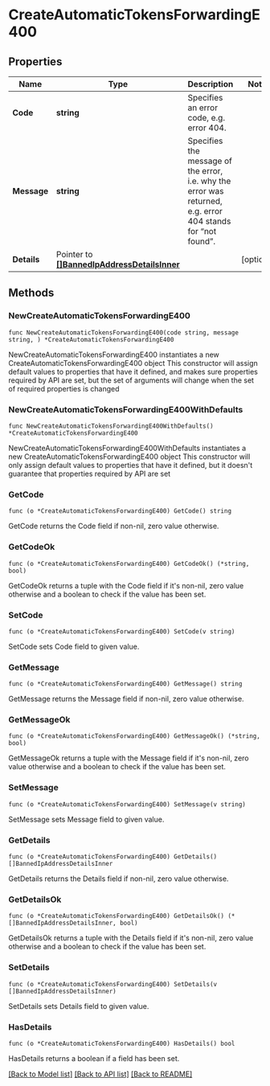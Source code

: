 # CreateAutomaticTokensForwardingE400

## Properties

Name | Type | Description | Notes
------------ | ------------- | ------------- | -------------
**Code** | **string** | Specifies an error code, e.g. error 404. | 
**Message** | **string** | Specifies the message of the error, i.e. why the error was returned, e.g. error 404 stands for “not found”. | 
**Details** | Pointer to [**[]BannedIpAddressDetailsInner**](BannedIpAddressDetailsInner.md) |  | [optional] 

## Methods

### NewCreateAutomaticTokensForwardingE400

`func NewCreateAutomaticTokensForwardingE400(code string, message string, ) *CreateAutomaticTokensForwardingE400`

NewCreateAutomaticTokensForwardingE400 instantiates a new CreateAutomaticTokensForwardingE400 object
This constructor will assign default values to properties that have it defined,
and makes sure properties required by API are set, but the set of arguments
will change when the set of required properties is changed

### NewCreateAutomaticTokensForwardingE400WithDefaults

`func NewCreateAutomaticTokensForwardingE400WithDefaults() *CreateAutomaticTokensForwardingE400`

NewCreateAutomaticTokensForwardingE400WithDefaults instantiates a new CreateAutomaticTokensForwardingE400 object
This constructor will only assign default values to properties that have it defined,
but it doesn't guarantee that properties required by API are set

### GetCode

`func (o *CreateAutomaticTokensForwardingE400) GetCode() string`

GetCode returns the Code field if non-nil, zero value otherwise.

### GetCodeOk

`func (o *CreateAutomaticTokensForwardingE400) GetCodeOk() (*string, bool)`

GetCodeOk returns a tuple with the Code field if it's non-nil, zero value otherwise
and a boolean to check if the value has been set.

### SetCode

`func (o *CreateAutomaticTokensForwardingE400) SetCode(v string)`

SetCode sets Code field to given value.


### GetMessage

`func (o *CreateAutomaticTokensForwardingE400) GetMessage() string`

GetMessage returns the Message field if non-nil, zero value otherwise.

### GetMessageOk

`func (o *CreateAutomaticTokensForwardingE400) GetMessageOk() (*string, bool)`

GetMessageOk returns a tuple with the Message field if it's non-nil, zero value otherwise
and a boolean to check if the value has been set.

### SetMessage

`func (o *CreateAutomaticTokensForwardingE400) SetMessage(v string)`

SetMessage sets Message field to given value.


### GetDetails

`func (o *CreateAutomaticTokensForwardingE400) GetDetails() []BannedIpAddressDetailsInner`

GetDetails returns the Details field if non-nil, zero value otherwise.

### GetDetailsOk

`func (o *CreateAutomaticTokensForwardingE400) GetDetailsOk() (*[]BannedIpAddressDetailsInner, bool)`

GetDetailsOk returns a tuple with the Details field if it's non-nil, zero value otherwise
and a boolean to check if the value has been set.

### SetDetails

`func (o *CreateAutomaticTokensForwardingE400) SetDetails(v []BannedIpAddressDetailsInner)`

SetDetails sets Details field to given value.

### HasDetails

`func (o *CreateAutomaticTokensForwardingE400) HasDetails() bool`

HasDetails returns a boolean if a field has been set.


[[Back to Model list]](../README.md#documentation-for-models) [[Back to API list]](../README.md#documentation-for-api-endpoints) [[Back to README]](../README.md)



